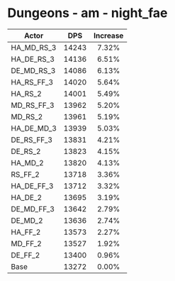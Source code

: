 # Dungeons - am - night_fae
| Actor | DPS | Increase |
|---|:---:|:---:|
|HA_MD_RS_3|14243|7.32%|
|HA_DE_RS_3|14136|6.51%|
|DE_MD_RS_3|14086|6.13%|
|HA_RS_FF_3|14020|5.64%|
|HA_RS_2|14001|5.49%|
|MD_RS_FF_3|13962|5.20%|
|MD_RS_2|13961|5.19%|
|HA_DE_MD_3|13939|5.03%|
|DE_RS_FF_3|13831|4.21%|
|DE_RS_2|13823|4.15%|
|HA_MD_2|13820|4.13%|
|RS_FF_2|13718|3.36%|
|HA_DE_FF_3|13712|3.32%|
|HA_DE_2|13695|3.19%|
|DE_MD_FF_3|13642|2.79%|
|DE_MD_2|13636|2.74%|
|HA_FF_2|13573|2.27%|
|MD_FF_2|13527|1.92%|
|DE_FF_2|13400|0.96%|
|Base|13272|0.00%|
